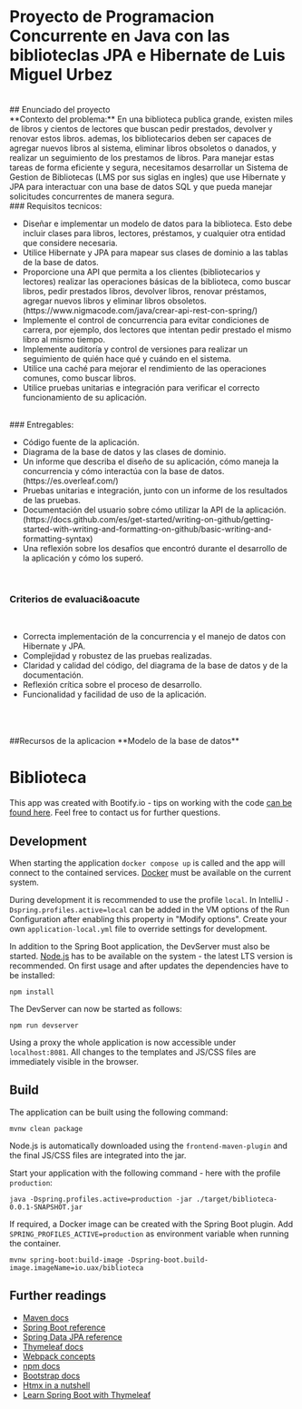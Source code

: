 # Proyecto de Programacion Concurrente en Java con las biblioteclas JPA e Hibernate de Luis Miguel Urbez <br>
<br>
## Enunciado del proyecto
<br>
**Contexto del problema:** En una biblioteca publica grande, existen miles de libros y cientos de lectores que buscan pedir prestados, devolver y renovar estos libros. ademas, los bibliotecarios deben ser capaces de agregar nuevos libros al sistema, eliminar libros obsoletos o danados, y realizar un seguimiento de los prestamos de libros. Para manejar estas tareas de forma eficiente y segura, necesitamos desarrollar un Sistema de Gestion de Bibliotecas (LMS por sus siglas en ingles) que use Hibernate y JPA para interactuar con una base de datos SQL y que pueda manejar solicitudes concurrentes de manera segura.
<br>
### Requisitos tecnicos:
<br>
<ul>
<li>Dise&ntilde;ar e implementar un modelo de datos para la biblioteca. Esto debe incluir clases para libros, lectores, pr&eacute;stamos, y cualquier otra entidad que considere necesaria. </li>
<li>Utilice Hibernate y JPA para mapear sus clases de dominio a las tablas de la base de datos.</li>
<li>Proporcione una API que permita a los clientes (bibliotecarios y lectores) realizar las operaciones b&aacute;sicas de la biblioteca, como buscar libros, pedir prestados libros, devolver libros, renovar pr&eacute;stamos, agregar nuevos libros y eliminar libros obsoletos.(https://www.nigmacode.com/java/crear-api-rest-con-spring/)</li>
<li>Implemente el control de concurrencia para evitar condiciones de carrera, por ejemplo, dos lectores que intentan pedir prestado el mismo libro al mismo tiempo. </li>
<li>Implemente auditor&iacute;a y control de versiones para realizar un seguimiento de qui&eacute;n hace qu&eacute; y cu&aacute;ndo en el sistema. </li>
<li>Utilice una cach&eacute; para mejorar el rendimiento de las operaciones comunes, como buscar libros. </li>
<li>Utilice pruebas unitarias e integraci&oacute;n para verificar el correcto funcionamiento de su aplicaci&oacute;n. </li>
</ul>
<br>
### Entregables:
<br>
<ul>
<li>C&oacute;digo fuente de la aplicaci&oacute;n.</li>
<li>Diagrama de la base de datos y las clases de dominio.</li>
<li>Un informe que describa el dise&ntilde;o de su aplicaci&oacute;n, c&oacute;mo maneja la concurrencia y c&oacute;mo interact&uacute;a con la base de datos.(https://es.overleaf.com/) </li>
<li>Pruebas unitarias e integraci&oacute;n, junto con un informe de los resultados de las pruebas.</li>
<li>Documentaci&oacute;n del usuario sobre c&oacute;mo utilizar la API de la aplicaci&oacute;n.(https://docs.github.com/es/get-started/writing-on-github/getting-started-with-writing-and-formatting-on-github/basic-writing-and-formatting-syntax) </li>
<li>Una reflexi&oacute;n sobre los desaf&iacute;os que encontr&oacute; durante el desarrollo de la aplicaci&oacute;n y c&oacute;mo los super&oacute;. </li>
</ul>
<br>

### Criterios de evaluaci&oacute
<br>
<ul>
<li>Correcta implementaci&oacute;n de la concurrencia y el manejo de datos con Hibernate y JPA.</li>
<li>Complejidad y robustez de las pruebas realizadas. </li>
<li>Claridad y calidad del c&oacute;digo, del diagrama de la base de datos y de la documentaci&oacute;n.</li>
<li>Reflexi&oacute;n cr&iacute;tica sobre el proceso de desarrollo. </li>
<li>Funcionalidad y facilidad de uso de la aplicaci&oacute;n.</li>
</ul>
<br>
<br>
<br>
##Recursos de la aplicacion
**Modelo de la base de datos**
<img https://www.plantuml.com/plantuml/dsvg/XL9DRziy3BxhL_Zuli2QRZlcL2Ss1WDf4xZPxhJDTYnaCP3aOX_OVnyjs0tdjEZ9rlD1FY9r4oBuEFJM67H3dzLiizyco_BYjhgJxwRQxAhziTpcTRMNywxS7lUr-JF9Ix5tlAF6Sx8LrVrXVoUUKWvrUL_Mt_9Yz1taS1n_nTbQ227RK6E98xQGdDIjCt9H_gwlittq73A8dfeXSbYjLcVVrp209rwO7FUDntKMnECU1MZPHGy17IZGirsFLtmbnRirpvuTjf7zUm4wyjYsn4vX4Iq-iEFBcddNazCbpzGyNTqjKXmigyemI2Hrneu48B0QUyB-PC5ZE784Ys6gfeY2meaTDPfCArxhLP-p7Vn8zyju3zX-XuaJQmSHPxJ0PxP3cikCUtJyd7eqp1R1gQxBETqEDa9OJcEyZfJ3bdgm_ttw-27x_ByAoPOYjV16s1v-50HXPXLSfs1ZLWmlIr7lzkhgvJMkiosxIEZGJ92mYzSrpZ0FzEYWurp9fWVrDfyUnu9Uv4XxKIaKVP55P4SF3Jn1wSpKMmJJQ8LC1LBJ2sD2AKGFnimJq_qhrzhX9ofENI-1ARscbqEg4Ipz4jc1lJ5Jgd_Ae8_ei2Lq4NEbcAkAvei8KiR5xYylTB92pxByDODQyZH_qPaRTDtGM_CN>

# Biblioteca

This app was created with Bootify.io - tips on working with the code [can be found here](https://bootify.io/next-steps/).
Feel free to contact us for further questions.

## Development

When starting the application `docker compose up` is called and the app will connect to the contained services.
[Docker](https://www.docker.com/get-started/) must be available on the current system.

During development it is recommended to use the profile `local`. In IntelliJ `-Dspring.profiles.active=local` can be
added in the VM options of the Run Configuration after enabling this property in "Modify options". Create your own
`application-local.yml` file to override settings for development.

In addition to the Spring Boot application, the DevServer must also be started. [Node.js](https://nodejs.org/) has to be
available on the system - the latest LTS version is recommended. On first usage and after updates the dependencies have to be installed:

```
npm install
```

The DevServer can now be started as follows:

```
npm run devserver
```

Using a proxy the whole application is now accessible under `localhost:8081`. All changes to the templates and JS/CSS
files are immediately visible in the browser.

## Build

The application can be built using the following command:

```
mvnw clean package
```

Node.js is automatically downloaded using the `frontend-maven-plugin` and the final JS/CSS files are integrated into the jar.

Start your application with the following command - here with the profile `production`:

```
java -Dspring.profiles.active=production -jar ./target/biblioteca-0.0.1-SNAPSHOT.jar
```

If required, a Docker image can be created with the Spring Boot plugin. Add `SPRING_PROFILES_ACTIVE=production` as
environment variable when running the container.

```
mvnw spring-boot:build-image -Dspring-boot.build-image.imageName=io.uax/biblioteca
```

## Further readings

* [Maven docs](https://maven.apache.org/guides/index.html)  
* [Spring Boot reference](https://docs.spring.io/spring-boot/docs/current/reference/htmlsingle/)  
* [Spring Data JPA reference](https://docs.spring.io/spring-data/jpa/docs/current/reference/html/)  
* [Thymeleaf docs](https://www.thymeleaf.org/documentation.html)  
* [Webpack concepts](https://webpack.js.org/concepts/)  
* [npm docs](https://docs.npmjs.com/)  
* [Bootstrap docs](https://getbootstrap.com/docs/5.3/getting-started/introduction/)  
* [Htmx in a nutshell](https://htmx.org/docs/)  
* [Learn Spring Boot with Thymeleaf](https://www.wimdeblauwe.com/books/taming-thymeleaf/)  
